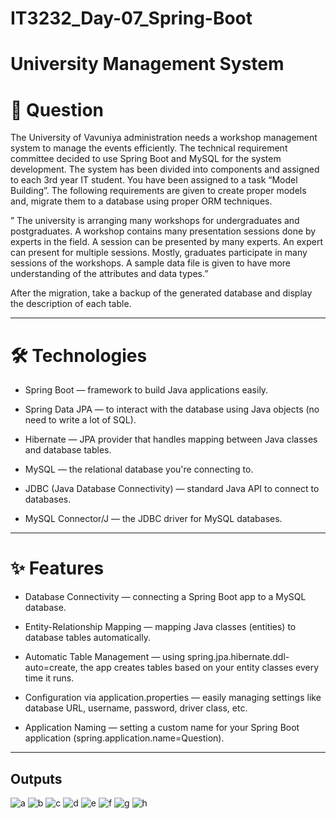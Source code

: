 # IT3232_Day-07_Spring-Boot

# University Management System

# 📝 Question
The University of Vavuniya administration needs a workshop management system to manage the events efficiently. The technical requirement committee decided to use Spring Boot and  MySQL for the system development. The system has been divided into components and assigned to each 3rd year IT student. 
You have been assigned to a task “Model Building”. The following requirements are given to create proper models and, migrate them to a database using proper ORM techniques. 

” The university is arranging many workshops for undergraduates and postgraduates. A workshop contains many presentation sessions done by experts in the field. A session can be presented by many experts. An expert can present for multiple sessions. Mostly, graduates participate in many sessions of the workshops. A sample data file is given to have more understanding of the attributes and data types.”

After the migration, take a backup of the generated database and display the description of 
each table.

---

# 🛠 Technologies
- Spring Boot — framework to build Java applications easily.

- Spring Data JPA — to interact with the database using Java objects (no need to write a lot of SQL).

- Hibernate — JPA provider that handles mapping between Java classes and database tables.

- MySQL — the relational database you're connecting to.

- JDBC (Java Database Connectivity) — standard Java API to connect to databases.

- MySQL Connector/J — the JDBC driver for MySQL databases.

---

# ✨ Features
- Database Connectivity — connecting a Spring Boot app to a MySQL database.

- Entity-Relationship Mapping — mapping Java classes (entities) to database tables automatically.

- Automatic Table Management — using spring.jpa.hibernate.ddl-auto=create, the app creates tables based on your entity classes every time it runs.

- Configuration via application.properties — easily managing settings like database URL, username, password, driver class, etc.

- Application Naming — setting a custom name for your Spring Boot application (spring.application.name=Question).

---
## Outputs

![a](./1.png)
![b](./2.png)
![c](./3.png)
![d](./4.png)
![e](./5.png)
![f](./6.png)
![g](./7.png)
![h](./8.png)



